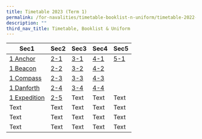 ```yaml
---
title: Timetable 2023 (Term 1)
permalink: /for-navalities/timetable-booklist-n-uniform/timetable-2022-term-3/
description: ""
third_nav_title: Timetable, Booklist & Uniform
---
```

| Sec1 | Sec2 | Sec3 | Sec4 | Sec5 |
| -------- | -------- | -------- | -------- | -------- |
| [1 Anchor](/files/TT/1%20Anchor.pdf) | [2-1](/files/TT/2-1.pdf)    | [3-1](/files/TT/3-1.pdf)   | [4-1](/files/TT/4-1.pdf)     | [5-1](/files/TT/5-1.pdf)     |
| [1 Beacon](/files/TT/1%20Beacon.pdf) | [2-2](/files/TT/2-2.pdf)    | [3-2](/files/TT/3-2.pdf)     | [4-2](/files/TT/4-2.pdf)     |     |
| [1 Compass](/files/TT/1%20Compass.pdf)  | [2-3](/files/TT/2-3.pdf)    | [3-3](/files/TT/3-3.pdf)    | [4-3](/files/TT/4-3.pdf)     |      |
| [1 Danforth](/files/TT/1%20Danforth.pdf)     | [2-4](/files/TT/2-4.pdf)    | [3-4](/files/TT/3-4.pdf)    | [4-4](/files/TT/4-4.pdf)    |     |
| [1 Expedition](/files/TT/1%20Expedition.pdf)    | [2-5](/files/TT/2-5.pdf)    | Text     | Text     | Text     |
| Text     | Text     | Text     | Text     | Text     |
| Text     | Text     | Text     | Text     | Text     |
| Text     | Text     | Text     | Text     | Text     |